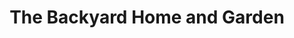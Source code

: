 ---
title: "The Backyard Home and Garden"
url: /atascadero/the-backyard-home-and-garden/
shop: Andenken
---